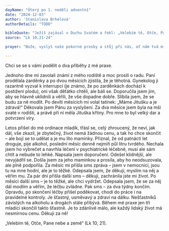 ```yaml
---
dayName: "Úterý po 1. neděli adventní"
date: "2024-12-03"
author: 'Stanislava Brhelová'
authorDetails: "TODO"

bibleQuote: "Ježíš zajásal v Duchu Svatém a řekl: „Velebím tě, Otče, Pane nebe a země, že když jsi tyto věci ukryl před moudrými a chytrými, odhalil jsi je maličkým; ano, Otče, tak se ti zalíbilo! Všechno je mi dáno od mého Otce. A nikdo neví, kdo je Syn, jen Otec, ani kdo je Otec, jen Syn a ten, komu to chce Syn zjevit.“ Když byli sami, obrátil se k svým učedníkům těmito slovy: „Blahoslavené oči, které vidí, co vy vidíte! Říkám vám: Mnoho proroků a králů toužilo vidět, co vidíte vy, ale neviděli, a slyšet, co slyšíte vy, ale neslyšeli.“"
source: "Lk 10,21-24"

prayer: "Bože, vyslyš naše pokorné prosby a stůj při nás, ať nám tvá milost pomáhá překonávat naši slabost, a přítomnost tvého Syna přicházejícího mezi nás ať nám dá novou odvahu a sílu a chrání nás před nákazou hříchu. Prosíme o to skrze tvého Syna…"

---
```


Chci se se s vámi podělit o dva příběhy z mé praxe.

Jednoho dne mi zavolali známí z mého rodiště a moc prosili o radu. Paní prodělala zarděnky a po dvou měsících zjistila, že je těhotná. Gynekolog ji razantně vyzval k interrupci (je známo, že po zarděnkách dochází k postižení plodu), oni však děťátko chtěli, ale báli se. Doporučila jsem jim, aby se hlavně uklidnili a věřili, že vše dopadne dobře. Slíbila jsem, že se budu za ně modlit. Po devíti měsících mi volal tatínek: „Máme Jitušku a je zdravá!“ Děkovala jsem Pánu za vyslyšení. Za dva měsíce jsem byla na mši svaté v rodišti, a právě při ní měla Jituška křtiny. Pro mne to byl velký dar a potvrzení víry.

Letos přišel do mé ordinace mladík, třásl se, celý zhroucený, že neví, jak dál, vše zkazil, je zbytečný, život nemá žádnou cenu, a tak ho chce skončit – ale bojí se to udělat a je mu líto maminky. Přiznal, že od patnácti let droguje, pije alkohol, poslední měsíc denně nejmíň půl litru tvrdého. Nechala jsem ho vybrečet a navrhla léčení v psychiatrické léčebně, musí ale sám chtít a nebude to lehké. Napsala jsem doporučení. Odešel klidnější, ale nevyjádřil se. Došla jsem za jeho maminkou a prosila, aby ho neodsuzovala, ale plně podpořila. Za měsíc mi přišla sms zpráva – jsem v nemocnici, jsou tu na mne hodní, ale je to těžké. Odepsala jsem, že děkuji, myslím na něj a věřím mu. Za pár dní přišla další sms – děkuji, zachránila jste mi život. Po měsíci další sms – je to těžké, ale chci vydržet. Odepsala jsem, že se za něj dál modlím a věřím, že léčbu zvládne. Pak sms – za dva týdny končím. Opravdu, po skončení léčby přišel poděkovat, chodí do práce i na pravidelné kontroly. Je šťastný, usměvavý a zdraví na dálku. Nešťastníků závislých na alkoholu a drogách stále přibývá. Během mé praxe jen tři mladíci skončili takto šťastně. Je to zdánlivě málo, ale každý lidský život má nesmírnou cenu. Děkuji za ně!

„Velebím tě, Otče, Pane nebe a země“ (Lk 10, 21).